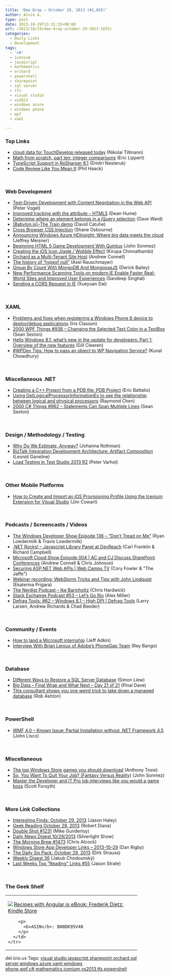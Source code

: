 ```yaml
---
title: 'Dew Drop – October 29, 2013 (#1,655)'
author: Alvin A.
type: post
date: 2013-10-29T13:31:15+00:00
url: /2013/10/29/dew-drop-october-29-2013-1655/
categories:
  - Daily Links
  - Development
tags:
  - 'c#'
  - icenium
  - javascript
  - mathematics
  - orchard
  - powershell
  - sharepoint
  - sql server
  - tfs
  - visual studio
  - vs2013
  - windows azure
  - windows phone
  - wpf
  - xaml

---
```

### <a name="top"></a>Top Links

  * <a href="http://blogs.msdn.com/b/nikolait/archive/2013/10/28/cloud-data-for-touchdevelop.aspx" target="_blank">cloud data for TouchDevelop released today</a> (Nikolai Tillmann)
  * <a href="http://ericlippert.com/2013/10/28/math-from-scratch-part-ten-integer-comparisons/?utm_source=rss&utm_medium=rss&utm_campaign=math-from-scratch-part-ten-integer-comparisons" target="_blank">Math from scratch, part ten: integer comparisons</a> (Eric Lippert)
  * <a href="http://blogs.jetbrains.com/dotnet/2013/10/typescript-support-resharper-81/" target="_blank">TypeScript Support in ReSharper 8.1</a> (Dmitri Nesteruk)
  * <a href="http://feeds.haacked.com/~r/haacked/~3/Fp689Z5hAK4/code-review-like-you-mean-it.aspx" target="_blank">Code Review Like You Mean It</a> (Phil Haack)

&#160;

### <a name="web"></a>Web Development

  * <a href="http://visualstudiomagazine.com/articles/2013/10/01/test-driven-development.aspx" target="_blank">Test-Driven Development with Content Negotiation in the Web API</a> (Peter Vogel)
  * <a href="http://feedproxy.google.com/~r/DeanHumesBlog/~3/wiF1g3Hys0A/3098" target="_blank">Improved tracking with the attribute &#8211; HTML5</a> (Dean Hume)
  * <a href="http://feedproxy.google.com/~r/Encosia/~3/YG8h7LtoavU/" target="_blank">Determine where an element belongs in a jQuery selection</a> (Dave Ward)
  * <a href="http://blogs.msdn.com/b/eternalcoding/archive/2013/10/28/babylon-js-the-train-demo.aspx" target="_blank">[Babylon.js]–The Train demo</a> (David Catuhe)
  * <a href="http://css-tricks.com/cross-browser-css-injection/" target="_blank">Cross Browser CSS Injection</a> (Shane Osbourne)
  * <a href="http://blogs.technet.com/b/firehose/archive/2013/10/28/announcing-windows-azure-hdinsight-where-big-data-meets-the-cloud.aspx" target="_blank">Announcing Windows Azure HDInsight: Where big data meets the cloud</a> (Jeffrey Meisner)
  * <a href="http://simpleprogrammer.com/2013/10/28/beginning-html-5-game-development-quintus/?utm_source=rss&utm_medium=rss&utm_campaign=beginning-html-5-game-development-quintus" target="_blank">Beginning HTML 5 Game Development With Quintus</a> (John Sonmez)
  * <a href="http://www.kirupa.com/html5/creating_the_ios_icon_jiggle_wobble_effect_in_css.htm" target="_blank">Creating the iOS Icon Jiggle / Wobble Effect</a> (Kirupa Chinnathambi)
  * <a href="http://feedproxy.google.com/~r/AndrewConnell/~3/fdIc6zTZzCs/orchard-as-a-multi-tenant-site-host" target="_blank">Orchard as a Multi-Tenant Site Host</a> (Andrew Connell)
  * <a href="http://feedproxy.google.com/~r/2ality/~3/7pgAyTIxt54/typeof-null.html" target="_blank">The history of “typeof null”</a> (Axel Rauschmayer)
  * <a href="http://feedproxy.google.com/~r/LosTechies/~3/qz8p5dE9QTM/" target="_blank">Group By Count With MongoDB And MongooseJS</a> (Derick Bailey)
  * <a href="http://blogs.msdn.com/b/ie/archive/2013/10/28/new-performance-scanning-tools-on-modern-ie-enable-faster-real-world-sites-and-improved-user-experiences.aspx" target="_blank">New Performance Scanning Tools on modern.IE Enable Faster Real-World Sites and Improved User Experiences</a> (Sandeep Singhal)
  * <a href="http://blogs.msdn.com/b/webdev/archive/2013/10/28/sending-a-cors-request-in-ie.aspx" target="_blank">Sending a CORS Request in IE</a> (Xueyuan Dai)

&#160;

### <a name="silverlight"></a>XAML

  * <a href="http://irisclasson.com/2013/10/28/problems-and-fixes-when-registering-a-windows-phone-8-device-to-deploydebug-applications/" target="_blank">Problems and fixes when registering a Windows Phone 8 device to deploy/debug applications</a> (Iris Classon)
  * <a href="http://wpf.2000things.com/2013/10/29/938-changing-the-selected-text-color-in-a-textbox/" target="_blank">2000 WPF Things #938 – Changing the Selected Text Color in a TextBox</a> (Sean Sexton)
  * <a href="http://feedproxy.google.com/~r/silverlightshow/~3/-0y4uMNkaeg/Hello-Windows-8.1-what-s-new-in-the-update-for-developers-Part-1-Overview-of-the-new-features.aspx" target="_blank">Hello Windows 8.1: what&#8217;s new in the update for developers: Part 1: Overview of the new features</a> (Gill Cleeren)
  * <a href="http://feedproxy.google.com/~r/kunal2383/~3/eh3g2iZ1y_Y/passing-object-to-wp-navigation-service.html" target="_blank">#WPDev Tips: How to pass an object to WP Navigation Service?</a> (Kunal Chowdhury)

&#160;

### <a name="dotnet"></a>Miscellaneous .NET

  * <a href="http://blogs.msdn.com/b/vcblog/archive/2013/10/28/creating-a-c-project-from-a-pdb-file-pdb-project.aspx" target="_blank">Creating a C++ Project from a PDB file: PDB Project</a> (Eric Battalio)
  * <a href="http://blogs.msdn.com/b/oldnewthing/archive/2013/10/28/10460793.aspx" target="_blank">Using GetLogicalProcessorInformationEx to see the relationship between logical and physical processors</a> (Raymond Chen)
  * <a href="http://csharp.2000things.com/2013/10/29/962-statements-can-span-multiple-lines/" target="_blank">2000 C# Things #962 – Statements Can Span Multiple Lines</a> (Sean Sexton)

&#160;

### <a name="design"></a>Design / Methodology / Testing

  * <a href="http://feedproxy.google.com/~r/ManagingProductDevelopment/~3/peKKu3q8kaI/why-do-we-estimate-anyway.html" target="_blank">Why Do We Estimate, Anyway?</a> (Johanna Rothman)
  * <a href="http://blogs.msdn.com/b/mvpawardprogram/archive/2013/10/28/biztalk-integration-development-architecture-artifact-composition.aspx" target="_blank">BizTalk Integration Development Architecture: Artifact Composition</a> (Leonid Ganeline)
  * <a href="http://feedproxy.google.com/~r/TestStudio/~3/bl0uL9qXWoo/Load-Testing-in-Test-Studio-2013-R2.aspx" target="_blank">Load Testing in Test Studio 2013 R2</a> (Peter Varhol)

&#160;

### <a name="mobile"></a>Other Mobile Platforms

  * <a href="http://www.icenium.com/blog/icenium-team-blog/2013/10/28/how-to-create-and-import-an-ios-provisioning-profile-using-the-icenium-extension-for-visual-studio" target="_blank">How to Create and Import an iOS Provisioning Profile Using the Icenium Extension for Visual Studio</a> (Jim Cowart)

&#160;

### <a name="podcasts"></a>Podcasts / Screencasts / Videos

  * <a href="http://feeds.feedblitz.com/~/49082218/0/windowsphonedevpodcast~Episode-Dont-Tread-on-Me/" target="_blank">The Windows Developer Show Episode 136 – “Don’t Tread on Me”</a> (Ryan Lowdermilk & Travis Lowdermilk)
  * <a href="http://www.dotnetrocks.com/default.aspx?ShowNum=919" target="_blank">.NET Rocks! &#8211; Javascript Library Panel at DevReach</a> (Carl Franklin & Richard Campbell)
  * <a href="http://feeds.microsoftcloudshow.com/~r/microsoftcloudshowepisodes/~3/SXbBrjUAk4M/004-ac-and-cj-discuss-sharepoint-conferences" target="_blank">Microsoft Cloud Show Episode 004 | AC and CJ Discuss SharePoint Conferences</a> (Andrew Connell & Chris Johnson)
  * <a href="http://channel9.msdn.com/Shows/Web+Camps+TV/Securing-ASPNET-Web-APIs" target="_blank">Securing ASP.NET Web APIs | Web Camps TV</a> (Cory Fowler & "The Jaffe")
  * <a href="http://blog.jetbrains.com/webstorm/2013/10/webinar-recording-webstorm-tricks-and-tips-with-john-lindquist/?utm_source=rss&utm_medium=rss&utm_campaign=webinar-recording-webstorm-tricks-and-tips-with-john-lindquist" target="_blank">Webinar recording: WebStorm Tricks and Tips with John Lindquist</a> (Ekaterina Prigara)
  * <a href="http://nerdist.libsyn.com/ike-barinholtz" target="_blank">The Nerdist Podcast &#8211; Ike Barinholtz</a> (Chris Hardwick)
  * <a href="http://blog.stackoverflow.com/2013/10/podcast-53-lets-go-rio/" target="_blank">Stack Exchange Podcast #53 – Let’s Go Rio</a> (Alex Miller)
  * <a href="http://channel9.msdn.com/Shows/Defrag-Tools/Defrag-Tools-62-Windows-81-High-DPI" target="_blank">Defrag Tools: #62 &#8211; Windows 8.1 &#8211; High DPI | Defrag Tools</a> (Larry Larsen, Andrew Richards & Chad Beeder)

&#160;

### <a name="events"></a>Community / Events

  * <a href="http://blog.pluralsight.com/2013/10/28/how-to-land-a-microsoft-internship/" target="_blank">How to land a Microsoft internship</a> (Jeff Adkin)
  * <a href="http://feedproxy.google.com/~r/nettuts/~3/MRkSHYT88i4/" target="_blank">Interview With Brian Leroux of Adobe’s PhoneGap Team</a> (Rey Bango)

&#160;

### <a name="sql"></a>Database

  * <a href="http://feedproxy.google.com/~r/MSSQLTips-LatestSqlServerTips/~3/e9kaXzV7RbY/tip.asp" target="_blank">Different Ways to Restore a SQL Server Database</a> (Simon Liew)
  * <a href="http://blog.sqlauthority.com/2013/10/29/big-data-final-wrap-and-what-next-day-21-of-21/" target="_blank">Big Data – Final Wrap and What Next – Day 21 of 21</a> (Pinal Dave)
  * <a href="http://feed.codeofrob.com/~/49122459/0/robashton~This-consultant-shows-you-one-weird-trick-to-take-down-a-managed-database.html" target="_blank">This consultant shows you one weird trick to take down a managed database</a> (Rob Ashton)

&#160;

### <a name="ps"></a>PowerShell

  * <a href="http://blogs.msdn.com/b/powershell/archive/2013/10/29/wmf-4-0-known-issue-partial-installation-without-net-framework-4-5.aspx" target="_blank">WMF 4.0 &#8211; Known Issue: Partial Installation without .NET Framework 4.5</a> (John Lisco)

&#160;

### <a name="misc"></a>Miscellaneous

  * <a href="http://feedproxy.google.com/~r/neowin-main/~3/xK2-e_1uB0o/story01.htm" target="_blank">The top Windows Store games you should download</a> (Anthony Tosie)
  * <a href="http://simpleprogrammer.com/2013/10/28/so-you-want-to-quit-your-job-fantasy-versus-reality/?utm_source=rss&utm_medium=rss&utm_campaign=so-you-want-to-quit-your-job-fantasy-versus-reality" target="_blank">So, You Want To Quit Your Job? (Fantasy Versus Reality)</a> (John Sonmez)
  * <a href="http://weblogs.asp.net/owscott/archive/2013/10/28/master-developer-and-it-job-interviews-like-you-would-a-game-boss.aspx" target="_blank">Master the Developer and IT Pro job interviews like you would a game boss</a> (Scott Forsyth)

&#160;

### <a name="links"></a>More Link Collections

  * <a href="http://jasonhaley.com/blog/post/2013/10/29/Interesting-Finds-October-29-2013.aspx" target="_blank">Interesting Finds: October 29, 2013</a> (Jason Haley)
  * <a href="http://feeds.regulargeek.com/~r/RegularGeek/~3/yEkpU-sWX-E/" target="_blank">Geek Reading October 28, 2013</a> (Robert Diana)
  * <a href="http://afreshcup.com/home/2013/10/29/double-shot-1231.html" target="_blank">Double Shot #1231</a> (Mike Gunderloy)
  * <a href="http://feedproxy.google.com/~r/silverlightshow/~3/LklO4kq0EE8/Daily-News-Digest-10-29-2013.aspx" target="_blank">Daily News Digest 10/29/2013</a> (Silverlight Show)
  * <a href="http://feedproxy.google.com/~r/ReflectivePerspective/~3/TWTaRJLaGww/" target="_blank">The Morning Brew #1473</a> (Chris Alcock)
  * <a href="http://feedproxy.google.com/~r/DanRigby/~3/p11JQQI8xV4/" target="_blank">Windows Store App Developer Links &#8211; 2013-10-29</a> (Dan Rigby)
  * <a href="http://feeds.feedblitz.com/~/49110709/0/dirkstrauss~The-Daily-Six-Pack-October" target="_blank">The Daily Six Pack: October 29, 2013</a> (Dirk Strauss)
  * <a href="http://chodounsky.net/2013/10/28/weekly-digest-36/" target="_blank">Weekly Digest 36</a> (Jakub Chodounský)
  * <a href="http://www.sqlservercentral.com/blogs/stratesql/2013/10/28/last-weeks-top-reading-links-55/" target="_blank">Last Weeks Top “Reading” Links #55</a> (Jason Strate)

&#160;

### <a name="shelf"></a>The Geek Shelf

<div id="scid:7dc1bd33-94bd-46fd-a20b-0131235bcd47:68f2785a-1b19-4180-9638-256e8e7608f0" class="wlWriterEditableSmartContent" style="float: none; padding-bottom: 0px; padding-top: 0px; padding-left: 0px; margin: 0px; display: inline; padding-right: 0px">
  <table cellspacing="0" cellpadding="2" width="400" border="0" unselectable="on">
    <tr>
      <td valign="top" width="400">
        <p>
          <a title="Recipes with Angular.js eBook: Frederik Dietz: Kindle Store" href="http://www.amazon.com/exec/obidos/ASIN/B00DK95V48/alvinashcraft-20"><img data-recalc-dims="1" decoding="async" src="https://i0.wp.com/images.amazon.com/images/P/B00DK95V48.01.MZZZZZZZ.jpg?w=660" border="0" align="left" style="float:left" />Recipes with Angular.js eBook: Frederik Dietz: Kindle Store</a>
        </p>
        
        <p>
          <b>ASIN</b>: B00DK95V48
        </p>
      </td>
    </tr>
  </table>
</div>

<div id="scid:0767317B-992E-4b12-91E0-4F059A8CECA8:1b51179c-1f22-4b81-9b19-6693af8623f1" class="wlWriterEditableSmartContent" style="float: none; padding-bottom: 0px; padding-top: 0px; padding-left: 0px; margin: 0px; display: inline; padding-right: 0px">
  del.icio.us Tags: <a href="http://del.icio.us/popular/visual+studio" rel="tag">visual studio</a>,<a href="http://del.icio.us/popular/javascript" rel="tag">javascript</a>,<a href="http://del.icio.us/popular/sharepoint" rel="tag">sharepoint</a>,<a href="http://del.icio.us/popular/orchard" rel="tag">orchard</a>,<a href="http://del.icio.us/popular/sql+server" rel="tag">sql server</a>,<a href="http://del.icio.us/popular/windows+azure" rel="tag">windows azure</a>,<a href="http://del.icio.us/popular/xaml" rel="tag">xaml</a>,<a href="http://del.icio.us/popular/windows+phone" rel="tag">windows phone</a>,<a href="http://del.icio.us/popular/wpf" rel="tag">wpf</a>,<a href="http://del.icio.us/popular/c%23" rel="tag">c#</a>,<a href="http://del.icio.us/popular/mathematics" rel="tag">mathematics</a>,<a href="http://del.icio.us/popular/icenium" rel="tag">icenium</a>,<a href="http://del.icio.us/popular/vs2013" rel="tag">vs2013</a>,<a href="http://del.icio.us/popular/tfs" rel="tag">tfs</a>,<a href="http://del.icio.us/popular/powershell" rel="tag">powershell</a>
</div>